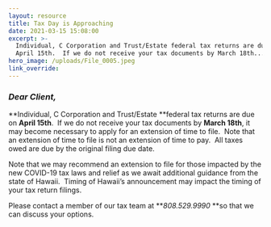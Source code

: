 ```yaml
---
layout: resource
title: Tax Day is Approaching
date: 2021-03-15 15:08:00
excerpt: >-
  Individual, C Corporation and Trust/Estate federal tax returns are due on
  April 15th.  If we do not receive your tax documents by March 18th...
hero_image: /uploads/File_0005.jpeg
link_override:
---
```


### *Dear Client,*

**Individual, C Corporation and Trust/Estate&nbsp;**federal tax returns are due on&nbsp;**April 15th**.&nbsp; If we do not receive your tax documents by&nbsp;**March 18th**, it may become necessary to apply for an extension of time to file.&nbsp; Note that an extension of time to file is not an extension of time to pay.&nbsp; All taxes owed are due by the original filing due date.&nbsp;

Note that we may recommend an extension to file for those impacted by the new COVID-19 tax laws and relief as we await additional guidance from the state of Hawaii. &nbsp;Timing of Hawaii’s announcement may impact the timing of your tax return filings.

Please contact a member of our tax team at&nbsp;***808\.529.9990*&nbsp;**so that we can discuss your options.
